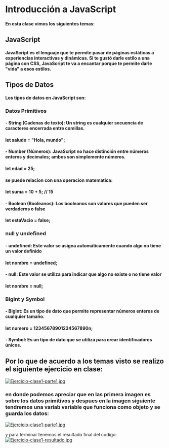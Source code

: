 # Introducción a JavaScript
#### En esta clase vimos los siguientes temas:
## JavaScript
#### JavaScript es el lenguaje que te permite pasar de páginas estáticas a experiencias interactivas y dinámicas. Si te gustó darle estilo a una página con CSS, JavaScript te va a encantar porque te permite darle "vida" a esos estilos. 
## Tipos de Datos
#### Los tipos de datos en JavaScript son:
### Datos Primitivos
#### - String (Cadenas de texto): Un string es cualquier secuencia de caracteres encerrada entre comillas.
#### let saludo = "Hola, mundo";
#### - Number (Números): JavaScript no hace distinción entre números enteros y decimales; ambos son simplemente números. 
#### let edad = 25; 
#### se puede relacion con una operacion matematica:   
#### let suma = 10 + 5; // 15
#### - Boolean (Booleanos): Los booleanos son valores que pueden ser verdaderos o false 
#### let estaVacio = false;
### null y undefined
#### - undefined: Este valor se asigna automáticamente cuando algo no tiene un valor definido
#### let nombre = undefined;
#### - null: Este valor se utiliza para indicar que algo no existe o no tiene valor
#### let nombre = null;
### BigInt y Symbol
#### - BigInt: Es un tipo de dato que permite representar números enteros de cualquier tamaño.
#### let numero = 12345678901234567890n;
#### - Symbol: Es un tipo de dato que se utiliza para crear identificadores únicos.

## Por lo que de acuerdo a los temas visto se realizo el siguiente ejercicio en clase: 

[![Ejercicio-clase1-parte1.jpg](https://i.postimg.cc/VLXz7N1y/Ejercicio-clase1-parte1.jpg)](https://postimg.cc/0b2gjPbZ)

### en donde podemos apreciar que en las primera imagen es sobre los datos primitivos y despues en la imagen siguiente tendremos una variab variable que funciona como objeto y se guarda los datos:

[![Ejercicio-clase1-parte1.jpg](https://i.postimg.cc/VLXz7N1y/Ejercicio-clase1-parte1.jpg)](https://postimg.cc/0b2gjPbZ)

y para terminar tenemos el resultado final del codigo:
[![Ejercicio-clase1-resultado.jpg](https://i.postimg.cc/rwJMkYKQ/Ejercicio-clase1-resultado.jpg)](https://postimg.cc/PCPBbybw)
